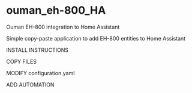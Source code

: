 # ouman_eh-800_HA
Ouman EH-800 integration to Home Assistant

Simple copy-paste application to add EH-800 entities to Home Assistant

INSTALL INSTRUCTIONS

COPY FILES

MODIFY configuration.yaml

ADD AUTOMATION
